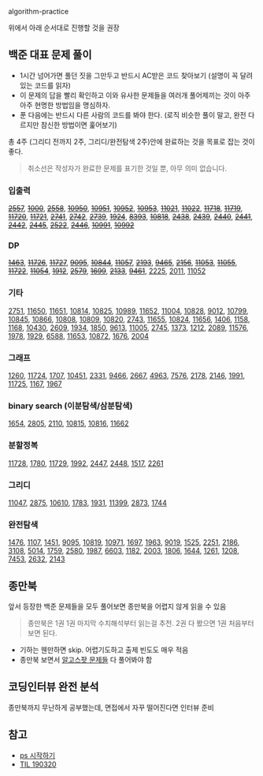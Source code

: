 algorithm-practice

위에서 아래 순서대로 진행할 것을 권장

## 백준 대표 문제 풀이
* 1시간 넘어가면 풀던 짓을 그만두고 반드시 AC받은 코드 찾아보기 (설명이 꼭 달려있는 코드를 읽자)
* 이 문제의 답을 빨리 확인하고 이와 유사한 문제들을 여러개 풀어제끼는 것이 아주아주 현명한 방법임을 명심하자.
* 푼 다음에는 반드시 다른 사람의 코드를 봐야 한다. (로직 비슷한 풀이 말고, 완전 다르지만 참신한 방법이면 훑어보기)

총 4주 (그리디 전까지 2주, 그리디/완전탐색 2주)안에 완료하는 것을 목표로 잡는 것이 좋다.

> 취소선은 작성자가 완료한 문제를 표기한 것일 뿐, 아무 의미 없습니다.


### 입출력
[~~2557~~](https://www.acmicpc.net/problem/2557), [~~1000~~](https://www.acmicpc.net/problem/1000), [~~2558~~](https://www.acmicpc.net/problem/2558), [~~10950~~](https://www.acmicpc.net/problem/10950), [~~10951~~](https://www.acmicpc.net/problem/10951), [~~10952~~](https://www.acmicpc.net/problem/10952), [~~10953~~](https://www.acmicpc.net/problem/10953), [~~11021~~](https://www.acmicpc.net/problem/11021), [~~11022~~](https://www.acmicpc.net/problem/11022), [~~11718~~](https://www.acmicpc.net/problem/11718), [~~11719~~](https://www.acmicpc.net/problem/11719), [~~11720~~](https://www.acmicpc.net/problem/11720), [~~11721~~](https://www.acmicpc.net/problem/11721), [~~2741~~](https://www.acmicpc.net/problem/2741), [~~2742~~](https://www.acmicpc.net/problem/2742), [~~2739~~](https://www.acmicpc.net/problem/2739), [~~1924~~](https://www.acmicpc.net/problem/1924), [~~8393~~](https://www.acmicpc.net/problem/8393), [~~10818~~](https://www.acmicpc.net/problem/10818), [~~2438~~](https://www.acmicpc.net/problem/2438), [~~2439~~](https://www.acmicpc.net/problem/2439), [~~2440~~](https://www.acmicpc.net/problem/2440), [~~2441~~](https://www.acmicpc.net/problem/2441), [~~2442~~](https://www.acmicpc.net/problem/2442), [~~2445~~](https://www.acmicpc.net/problem/2445), [~~2522~~](https://www.acmicpc.net/problem/2522), [~~2446~~](https://www.acmicpc.net/problem/2446), [~~10991~~](https://www.acmicpc.net/problem/10991), [~~10992~~](https://www.acmicpc.net/problem/10992)

### DP
[~~1463~~](https://www.acmicpc.net/problem/1463), [~~11726~~](https://www.acmicpc.net/problem/11726), [~~11727~~](https://www.acmicpc.net/problem/11727), [~~9095~~](https://www.acmicpc.net/problem/9095), [~~10844~~](https://www.acmicpc.net/problem/10844), [~~11057~~](https://www.acmicpc.net/problem/11057), [~~2193~~](https://www.acmicpc.net/problem/2193), [~~9465~~](https://www.acmicpc.net/problem/9465), [~~2156~~](https://www.acmicpc.net/problem/2156), [~~11053~~](https://www.acmicpc.net/problem/11053), [~~11055~~](https://www.acmicpc.net/problem/11055), [~~11722~~](https://www.acmicpc.net/problem/11722), [~~11054~~](https://www.acmicpc.net/problem/11054), [~~1912~~](https://www.acmicpc.net/problem/1912), [~~2579~~](https://www.acmicpc.net/problem/2579), [~~1699~~](https://www.acmicpc.net/problem/1699), [~~2133~~](https://www.acmicpc.net/problem/2133), [~~9461~~](https://www.acmicpc.net/problem/9461), [2225](https://www.acmicpc.net/problem/2225), [2011](https://www.acmicpc.net/problem/2011), [11052](https://www.acmicpc.net/problem/11052)

### 기타
[2751](https://www.acmicpc.net/problem/2751), [11650](https://www.acmicpc.net/problem/11650), [11651](https://www.acmicpc.net/problem/11651), [10814](https://www.acmicpc.net/problem/10814), [10825](https://www.acmicpc.net/problem/10825), [10989](https://www.acmicpc.net/problem/10989), [11652](https://www.acmicpc.net/problem/11652), [11004](https://www.acmicpc.net/problem/11004), [10828](https://www.acmicpc.net/problem/10828), [9012](https://www.acmicpc.net/problem/9012), [10799](https://www.acmicpc.net/problem/10799), [10845](https://www.acmicpc.net/problem/10845), [10866](https://www.acmicpc.net/problem/10866), [10808](https://www.acmicpc.net/problem/10808), [10809](https://www.acmicpc.net/problem/10809), [10820](https://www.acmicpc.net/problem/10820), [2743](https://www.acmicpc.net/problem/2743), [11655](https://www.acmicpc.net/problem/11655), [10824](https://www.acmicpc.net/problem/10824), [11656](https://www.acmicpc.net/problem/11656), [1406](https://www.acmicpc.net/problem/1406), [1158](https://www.acmicpc.net/problem/1158), [1168](https://www.acmicpc.net/problem/1168), [10430](https://www.acmicpc.net/problem/10430), [2609](https://www.acmicpc.net/problem/2609), [1934](https://www.acmicpc.net/problem/1934), [1850](https://www.acmicpc.net/problem/1850), [9613](https://www.acmicpc.net/problem/9613), [11005](https://www.acmicpc.net/problem/11005), [2745](https://www.acmicpc.net/problem/2745), [1373](https://www.acmicpc.net/problem/1373), [1212](https://www.acmicpc.net/problem/1212), [2089](https://www.acmicpc.net/problem/2089), [11576](https://www.acmicpc.net/problem/11576), [1978](https://www.acmicpc.net/problem/1978), [1929](https://www.acmicpc.net/problem/1929), [6588](https://www.acmicpc.net/problem/6588), [11653](https://www.acmicpc.net/problem/11653), [10872](https://www.acmicpc.net/problem/10872), [1676](https://www.acmicpc.net/problem/1676), [2004](https://www.acmicpc.net/problem/2004)

### 그래프
[1260](https://www.acmicpc.net/problem/1260), [11724](https://www.acmicpc.net/problem/11724), [1707](https://www.acmicpc.net/problem/1707), [10451](https://www.acmicpc.net/problem/10451), [2331](https://www.acmicpc.net/problem/2331), [9466](https://www.acmicpc.net/problem/9466), [2667](https://www.acmicpc.net/problem/2667), [4963](https://www.acmicpc.net/problem/4963), [7576](https://www.acmicpc.net/problem/7576), [2178](https://www.acmicpc.net/problem/2178), [2146](https://www.acmicpc.net/problem/2146), [1991](https://www.acmicpc.net/problem/1991), [11725](https://www.acmicpc.net/problem/11725), [1167](https://www.acmicpc.net/problem/1167), [1967](https://www.acmicpc.net/problem/1967)

### binary search (이분탐색/삼분탐색)
[1654](https://www.acmicpc.net/problem/1654), [2805](https://www.acmicpc.net/problem/2805), [2110](https://www.acmicpc.net/problem/2110), [10815](https://www.acmicpc.net/problem/10815), [10816](https://www.acmicpc.net/problem/10816), [11662](https://www.acmicpc.net/problem/11662)

### 분할정복
[11728](https://www.acmicpc.net/problem/11728), [1780](https://www.acmicpc.net/problem/1780), [11729](https://www.acmicpc.net/problem/11729), [1992](https://www.acmicpc.net/problem/1992), [2447](https://www.acmicpc.net/problem/2447), [2448](https://www.acmicpc.net/problem/2448), [1517](https://www.acmicpc.net/problem/1517), [2261](https://www.acmicpc.net/problem/2261)

### 그리디
[11047](https://www.acmicpc.net/problem/11047), [2875](https://www.acmicpc.net/problem/2875), [10610](https://www.acmicpc.net/problem/10610), [1783](https://www.acmicpc.net/problem/1783), [1931](https://www.acmicpc.net/problem/1931), [11399](https://www.acmicpc.net/problem/11399), [2873](https://www.acmicpc.net/problem/2873), [1744](https://www.acmicpc.net/problem/1744)

### 완전탐색
[1476](https://www.acmicpc.net/problem/1476), [1107](https://www.acmicpc.net/problem/1107), [1451](https://www.acmicpc.net/problem/1451), [9095](https://www.acmicpc.net/problem/9095), [10819](https://www.acmicpc.net/problem/10819), [10971](https://www.acmicpc.net/problem/10971), [1697](https://www.acmicpc.net/problem/1697), [1963](https://www.acmicpc.net/problem/1963), [9019](https://www.acmicpc.net/problem/9019), [1525](https://www.acmicpc.net/problem/1525), [2251](https://www.acmicpc.net/problem/2251), [2186](https://www.acmicpc.net/problem/2186), [3108](https://www.acmicpc.net/problem/3108), [5014](https://www.acmicpc.net/problem/5014), [1759](https://www.acmicpc.net/problem/1759), [2580](https://www.acmicpc.net/problem/2580), [1987](https://www.acmicpc.net/problem/1987), [6603](https://www.acmicpc.net/problem/6603), [1182](https://www.acmicpc.net/problem/1182), [2003](https://www.acmicpc.net/problem/2003), [1806](https://www.acmicpc.net/problem/1806), [1644](https://www.acmicpc.net/problem/1644), [1261](https://www.acmicpc.net/problem/1261), [1208](https://www.acmicpc.net/problem/1208), [7453](https://www.acmicpc.net/problem/7453), [2632](https://www.acmicpc.net/problem/2632), [2143](https://www.acmicpc.net/problem/2143)


## 종만북
앞서 등장한 백준 문제들을 모두 풀어보면 종만북을 어렵지 않게 읽을 수 있음
> 종만북은 1권 1권 마지막 수치해석부터 읽는걸 추천. 2권 다 봤으면 1권 처음부터 보면 된다.

* 기하는 웬만하면 skip. 어렵기도하고 출제 빈도도 매우 적음
* 종만북 보면서 [알고스팟 문제들](http://book.algospot.com/problems.html) 다 풀어봐야 함

## 코딩인터뷰 완전 분석
종만북까지 무난하게 공부했는데, 면접에서 자꾸 떨어진다면 인터뷰 준비

## 참고
* [ps 시작하기](https://plzrun.tistory.com/entry/%EC%95%8C%EA%B3%A0%EB%A6%AC%EC%A6%98-%EB%AC%B8%EC%A0%9C%ED%92%80%EC%9D%B4PS-%EC%8B%9C%EC%9E%91%ED%95%98%EA%B8%B0)
* [TIL 190320](https://cheolhojung.github.io/posts/til/TIL-190320.html)
